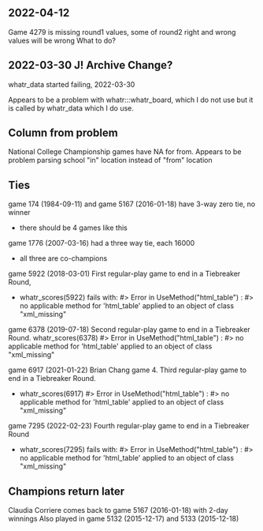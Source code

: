 ## 2022-04-12
Game 4279 is missing round1 values, some of round2
right and wrong values will be wrong
What to do?

## 2022-03-30 J! Archive Change?
whatr_data started failing, 2022-03-30

Appears to be a problem with whatr:::whatr_board,
which I do not use but it is called by whatr_data which I do use.

## Column from problem

National College Championship games have NA for from.
Appears to be problem parsing school "in" location instead of "from" location

## Ties

game 174 (1984-09-11) and game 5167 (2016-01-18) have 3-way zero tie, no winner
- there should be 4 games like this

game 1776 (2007-03-16) had a three way tie, each 16000
- all three are co-champions

game 5922 (2018-03-01) First regular-play game to end in a Tiebreaker Round,
- whatr_scores(5922) fails with:
#> Error in UseMethod("html_table") : 
#>   no applicable method for 'html_table' applied to an object of class "xml_missing"

game 6378 (2019-07-18) Second regular-play game to end in a Tiebreaker Round.
whatr_scores(6378)
#> Error in UseMethod("html_table") : 
#>   no applicable method for 'html_table' applied to an object of class "xml_missing"

game 6917 (2021-01-22) Brian Chang game 4. Third regular-play game to end in a Tiebreaker Round.
- whatr_scores(6917)
#> Error in UseMethod("html_table") : 
#>   no applicable method for 'html_table' applied to an object of class "xml_missing"

game 7295 (2022-02-23) Fourth regular-play game to end in a Tiebreaker Round
- whatr_scores(7295) fails with:
#> Error in UseMethod("html_table") : 
#>   no applicable method for 'html_table' applied to an object of class "xml_missing"

## Champions return later

Claudia Corriere comes back to game 5167 (2016-01-18) with 2-day winnings
Also played in game 5132 (2015-12-17) and 5133 (2015-12-18)
